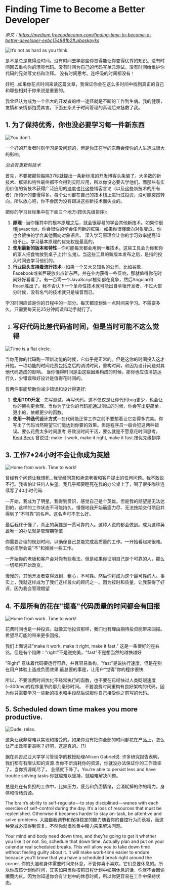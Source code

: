 # Finding Time to Become a Better Developer

_原文：https://medium.freecodecamp.com/finding-time-to-become-a-better-developer-eebc154881b2#.pbaskpyks_

![It’s not as hard as you think.](https://cdn-images-2.medium.com/max/1600/1*Y0koaXjHnJSrzB6vK4STqQ.png)

是不是总是觉得没时间。没有时间去学那些你觉得能让你变得优秀的知识。没有时间回去重构你的漂亮代码。没有时间为自己的代码写单元测试。没有时间给维护你代码的兄弟写文档和注释。
没有时间思考。连呼吸的时间都没有！

好吧...如果你花点时间来读这篇文章，我保证你会在这么多时间中找到真正的自己和哪些相对于你来说是重要的。

我曾经认为成为一个伟大的开发者的唯一途径就是不断的工作到生病。我的健康，友情和亲情都饱受其害。下面五条关于时间管理的真理后来拯救了我。

## 1. 为了保持优秀，你也没必要学习每一件新东西

![You don’t.](https://cdn-images-2.medium.com/max/1600/1*nlHiraEMnpECFoi3_nIV4g.gif)

一个好的开发者时刻学习是没问题的，但是你正在学的东西会使你的人生造成很大的影响。

_总会有更新的技术_

首先，不要被那些每隔37秒就提出一条新标准的开发博客头条骗了。大多数的新技术、框架和特性最终都不会得到实际应用，所以你没必要去学他们。而那些有实用价值的新技术获得广泛应用的速度也比这些博客言论（以及这些新技术的所有者）所预计的要慢得多。每个公司都在自己的技术栈上进行过投资，没可能突然转向。所以放心吧，你不会因为没有跟进这些新技术而失业的。


把你的学习目标集中在下面三个地方(按优先级排序):

1. **原理**--当你懂其中的根本原理之后，就会很容易的学会其他新技术。如果你很懂javascript，你会很快的学会任何新的框架。如果你很懂面向对象变成，你也会很快的学会其他面向对象语言。
    深入学习原理会让你的学习效率提高10倍不止。学习基本原理的优先权是最高的。
2. **使用最新的版本和特性**--你可能每天都会用到一堆技术。这些工具会为你和你的家人把食物放到桌子上(什么鬼)。当这些工具的新版本发布之后，是指的投入时间去学习他们的。
3. **行业巨头支持着流行技术**--如果一个又大又知名的公司，比如谷歌，Facebook或者巨硬放出点新东西，并在业内获得一些反响，那就值得你花时间好好看看了。有一百零一个JavaScript框架都在竞争，然后Angular和React胜出了。我不否认下一个革命性技术就可能出自草根开发者，不过大部分时候，没有名气的技术就只是噪音而已。

学习时间应该是你的日程中的一部分。每天都规划处一点时间来学习。不需要多久，只需要每天花25分钟阅读和动手就行了。

2. ## 写好代码比差代码省时间，但是当时可能不这么觉得

![Time is a flat circle.](https://cdn-images-2.medium.com/max/1600/1*T_iEqRX_YzZjmQeaRgk2mA.gif)

当你用你的代码跑一项新功能的时候，它似乎是正常的。但是这你的时间投入这才开始。一项功能的时间花费包括之后的调试时间，重构时间，和因为设计问题对其他代码造成的影响。
当你懂得时间是由这些因素构成的时候，那你也应该清楚运行久，少错误和好设计是值得花时间的。

有两件事能帮助你减少错误和设计得更好:
1. **使用TDD开发**--先写测试，再写代码。这不仅仅是让你代码bug更少，也会让你的架构更合理。当你为了让你的代码能通过测试的时候，你会写出更简单，更小的，依赖更少的函数。
2. **使用一种迭代设计方式**--在代码能正常工作之前不要想着让它变得多完美。你写出了代码当然期望它们能达到你要的效果。但是程序员一般会犯这两种错误。要么花费太多时间思考
    导致没时间干活，要么就是不愿意花时间思考。[Kent Beck](http://baike.baidu.com/link?url=SkEbVxS_0_yrAabt9bUYmh3fEdXMeMurmH1eBVe5EGipzHwUhkSQZElAhVdS3XRkB9NFAeVW7LO8NGaFYkv45_)
    曾说过: make it work, make it right, make it fast.按优先级排序.

## 3. 工作7*24小时不会让你成为英雄

![Home from work. Time to work!](https://cdn-images-2.medium.com/max/1600/1*NyLgzD71S8ZmsZ1QWRTYtw.gif)

曾经有个问题让我想死...我曾经同意和承诺老板和客户提出的任何问题。我不敢说不行。我害怕让任何人失望。我几乎都要睡死在我的办公桌上了，喝了很多咖啡连续写了40小时代码.

一开始，我成为了明星。我得到赏识，感觉自己是个英雄。但是我的期望是无法达到的，这样的工作状态不可能持久。慢慢地我开始筋疲力尽、无法按期交付项目并得到了“不可靠”的名声。这名声可不怎么好。

最后我终于懂了，真正的英雄是一贯可靠的人。这种人说的都会做到。成为这种英雄唯一的办法就是管理期望值

你需要合理的规划时间，以确保自己总能完成高质量的工作。一开始看起来很难。你必须学会说"不"和推掉一些工作。

一开始你的老板和客户会对你有些看法，但是如果你证明自己是个可靠的人，那么一切都将开始改变。

慢慢的，其他开发者变得迟到，粗心，不可靠。然后你将成为这个最可靠的人。事实上，我就这样成为了我们这样最火的顾问之一。因为按时和质量，让我获得了好评，因为我会管理期望


## 4. 不是所有的花在"提高"代码质量的时间都会有回报

![Home from work. Time to work!](https://cdn-images-2.medium.com/max/1600/1*JMk2wpkTz9SKzs1D9s7-CA.png)

花费时间也是一种投资。就像其他投资那样，我们也有理由期待投资能带来回报。希望尽可能的带来更多回报。

我们上面说过“make it work, make it right, make it fast.” 这是一条很好的座右铭，但是有个陷阱："right"不是说完美，"fast"不是想当然的越快越好

"Right" 意味着代码要运行可靠，并且容易重构。"fast"是说执行速度，但是在别在用户体验上造成负面效果.最总要的事是，让用户“觉得”你的程序很快.

所以，不要浪费时间优化不经常执行的函数，也不要在已经快过人类眨眼速度(~300ms)的程序里节约那几毫秒时间。
不要浪费时间重构有良好架构的代码，因为你只需要学习一些新的技术和手段然后说服你自己接受你之前写的代码。

## 5. Scheduled down time makes you more productive.

![Dude, relax.](https://cdn-images-2.medium.com/max/1600/1*tREYaPTUYGW_LAbdOBKbaw.gif)

这条让我非常难以实现和接受的。如果你没有把你全部的时间都花在产品上，怎么让产出效率更高呢？好吧，这是真的。(?)

据在弗吉尼亚大学学习管理学的教授助理Allison Gabriel说: 许多研究报告表明，我们都有有限认知的资源.当你不断消耗你的资源，你就没办法保证你的工作效率了。当你资源耗尽了，
业绩就下降了。You’re able to persist less and have trouble solving tasks
你就越难以坚持，就越难解决问题。

总是处在有负担的工作中，比如压力，疲劳和负面情绪，会消耗掉的你的精力，身体和情绪资源。

The brain’s ability to self-regulate — to stay disciplined — wanes with each exercise of self-control during the day. It’s a loss of resources that must be replenished. Otherwise it becomes harder to stay on-task, be attentive and solve problems.
大脑自我调节和保持稳定的能力随着你的自控行为而衰减，而这种衰减必须得到恢复。不然你就很难集中精力来来解决问题。

Your mind and body need down time, and they’re going to get it whether you like it or not. So, schedule that down time. Actually plan and put on your calendar real scheduled breaks. This will allow you to take down time without feeling guilty about it. It will make work-time easier to endure because you’ll know that you have a scheduled break right around the corner.
你的头脑和身体需要时间来休息，不管你喜不喜欢，它们总要休息的。所以你应该计划你时间，其实如果当你按照日程计划中如期休息的话，你就不会因偷懒而内疚。因为你知道你会有计划中的休息时间，所以你更容易在工作中保持状态。
